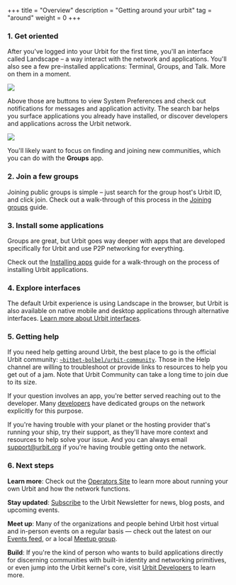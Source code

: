 +++
title = "Overview"
description = "Getting around your urbit"
tag = "around"
weight = 0
+++

### 1. Get oriented

After you've logged into your Urbit for the first time, you'll an interface called Landscape – a way interact with the network and applications.  You'll also see a few pre-installed applications: Terminal, Groups, and Talk. More on them in a moment.

![](https://storage.googleapis.com/media.urbit.org/site/getting-started/get-oriented.png)

Above those are buttons to view System Preferences and check out notifications for messages and application activity. The search bar helps you surface applications you already have installed, or discover developers and applications across the Urbit network.

![](https://storage.googleapis.com/media.urbit.org/site/getting-started/about-system.png)

You'll likely want to focus on finding and joining new communities, which you can do with the **Groups** app.

### 2. Join a few groups

Joining public groups is simple – just search for the group host's Urbit ID, and click join. Check out a walk-through of this process in the [Joining groups](/getting-around/joining-groups) guide.

### 3. Install some applications

Groups are great, but Urbit goes way deeper with apps that are developed specifically for Urbit and use P2P networking for everything.

Check out the [Installing apps](/getting-around/installing-applications) guide for a walk-through on the process of installing Urbit applications.


### 4.  Explore interfaces

The default Urbit experience is using Landscape in the browser, but Urbit is also available on native mobile and desktop applications through alternative interfaces.  [Learn more about Urbit interfaces](/getting-started/interfaces).


### 5. Getting help

If you need help getting around Urbit, the best place to go is the official Urbit community: [`~bitbet-bolbel/urbit-community`](/groups/~bitbet-bolbel/urbit-community). Those in the Help channel are willing to troubleshoot or provide links to resources to help you get out of a jam.  Note that Urbit Community can take a long time to join due to its size.

If your question involves an app, you're better served reaching out to the developer. Many [developers](/ecosystem?type=organizations) have dedicated groups on the network explicitly for this purpose.

If you're having trouble with your planet or the hosting provider that's running your ship, try their support, as they'll have more context and resources to help solve your issue.  And you can always email support@urbit.org if you're having trouble getting onto the network.



### 6. Next steps


**Learn more**: Check out the [Operators Site](https://operators.urbit.org/) to learn more about running your own Urbit and how the network functions.

**Stay updated**: [Subscribe](https://urbit.us11.list-manage.com/subscribe/post?u=972a03db9e0c6c25bb58de8c8&id=be143888d2) to the Urbit Newsletter for news, blog posts, and upcoming events.

**Meet up**: Many of the organizations and people behind Urbit host virtual and in-person events on a regular basis — check out the latest on our [Events feed](/events/), or a local [Meetup group](/ecosystem?type=communities).

**Build**: If you're the kind of person who wants to build applications directly for discerning communities with built-in identity and networking primitives, or even jump into the Urbit kernel's core, visit [Urbit Developers](https://developers.urbit.org/) to learn more.